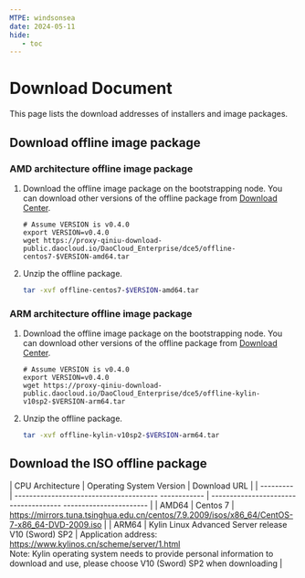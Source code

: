 ```yaml
---
MTPE: windsonsea
date: 2024-05-11
hide:
   - toc
---
```


# Download Document

This page lists the download addresses of installers and image packages.

## Download offline image package

### AMD architecture offline image package

1. Download the offline image package on the bootstrapping node. You can download other versions of the offline package from [Download Center](../../download/index.md).

     ```shell
     # Assume VERSION is v0.4.0
     export VERSION=v0.4.0
     wget https://proxy-qiniu-download-public.daocloud.io/DaoCloud_Enterprise/dce5/offline-centos7-$VERSION-amd64.tar
     ```

2. Unzip the offline package.

     ```bash
     tar -xvf offline-centos7-$VERSION-amd64.tar
     ```

### ARM architecture offline image package

1. Download the offline image package on the bootstrapping node. You can download other versions of the offline package from [Download Center](../../download/index.md).

     ```shell
     # Assume VERSION is v0.4.0
     export VERSION=v0.4.0
     wget https://proxy-qiniu-download-public.daocloud.io/DaoCloud_Enterprise/dce5/offline-kylin-v10sp2-$VERSION-arm64.tar
     ```

2. Unzip the offline package.

     ```bash
     tar -xvf offline-kylin-v10sp2-$VERSION-arm64.tar
     ```

## Download the ISO offline package

| CPU Architecture | Operating System Version | Download URL |
| --------- | --------------------------------------- ------------ | ------------------------------------- ----------------------- |
| AMD64 | Centos 7 | https://mirrors.tuna.tsinghua.edu.cn/centos/7.9.2009/isos/x86_64/CentOS-7-x86_64-DVD-2009.iso |
| ARM64 | Kylin Linux Advanced Server release V10 (Sword) SP2 | Application address: https://www.kylinos.cn/scheme/server/1.html<br />Note: Kylin operating system needs to provide personal information to download and use, please choose V10 (Sword) SP2 when downloading |
